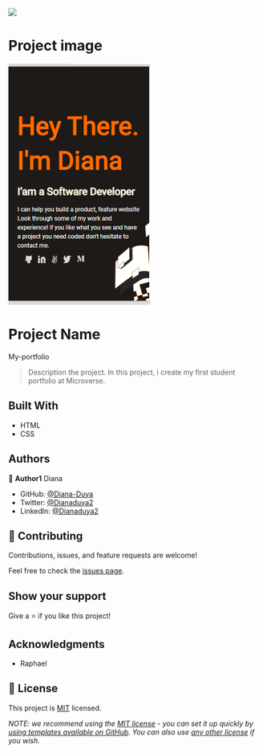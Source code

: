 ![](https://img.shields.io/badge/Microverse-blueviolet)
# Project image
![](./image/Screenshot%20(391).png)

# Project Name
My-portfolio

> Description the project.
In this project, i create my first student portfolio at Microverse.


## Built With

- HTML
- CSS

## Authors

👤 **Author1**
Diana

- GitHub: [@Diana-Duya](https://github.com/Diana-Duya)
- Twitter: [@Dianaduya2](https://twitter.com/Dianaduya2)
- LinkedIn: [@Dianaduya2](https://linkedin.com/in/Dianaduya2)



## 🤝 Contributing

Contributions, issues, and feature requests are welcome!

Feel free to check the [issues page](../../issues/).

## Show your support

Give a ⭐️ if you like this project!

## Acknowledgments

- Raphael 


## 📝 License

This project is [MIT](./LICENSE) licensed.

_NOTE: we recommend using the [MIT license](https://choosealicense.com/licenses/mit/) - you can set it up quickly by [using templates available on GitHub](https://docs.github.com/en/communities/setting-up-your-project-for-healthy-contributions/adding-a-license-to-a-repository). You can also use [any other license](https://choosealicense.com/licenses/) if you wish._
